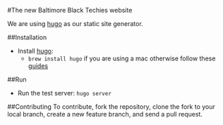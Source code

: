 #The new Baltimore Black Techies website

We are using [hugo](https://gohugo.io) as our static site generator.

##Installation
* Install [hugo](https://gohugo.io):
  - `brew install hugo` if you are using a mac otherwise follow these [guides](https://gohugo.io/getting-started/installing)

##Run
* Run the test server: `hugo server`

##Contributing
To contribute, fork the repository, clone the fork to your local branch, create a new feature branch, and send a pull request.
